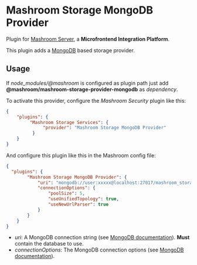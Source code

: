 
# Mashroom Storage MongoDB Provider

Plugin for [Mashroom Server](https://www.mashroom-server.com), a **Microfrontend Integration Platform**.

This plugin adds a [MongoDB](https://www.mongodb.com/) based storage provider.

## Usage

If *node_modules/@mashroom* is configured as plugin path just add **@mashroom/mashroom-storage-provider-mongodb** as *dependency*.

To activate this provider, configure the _Mashroom Security_ plugin like this:

```json
{
    "plugins": {
         "Mashroom Storage Services": {
              "provider": "Mashroom Storage MongoDB Provider"
          }
    }
}
```

And configure this plugin like this in the Mashroom config file:

```json
{
  "plugins": {
        "Mashroom Storage MongoDB Provider": {
            "uri": "mongodb://user:xxxxx@localhost:27017/mashroom_storage_db",
            "connectionOptions": {
                "poolSize": 5,
                "useUnifiedTopology": true,
                "useNewUrlParser": true
            }
        }
    }
}
```

 * _uri_: A MongoDB connection string (see [MongoDB documentation](https://docs.mongodb.com/manual/reference/connection-string)).
   **Must** contain the database to use.
 * _connectionOptions_: The MongoDB connection options (see [MongoDB documentation](https://mongodb.github.io/node-mongodb-native/2.2/reference/connecting/connection-settings)).
